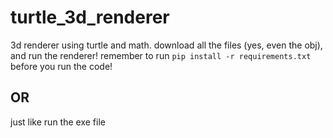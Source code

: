 # turtle_3d_renderer
3d renderer using turtle and math. 
download all the files (yes, even the obj), and run the renderer! remember to run `pip install -r requirements.txt` before you run the code!


## OR
just like run the exe file
